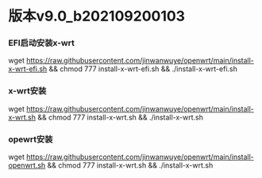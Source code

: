 # 版本v9.0_b202109200103
### EFI启动安装x-wrt
 wget https://raw.githubusercontent.com/jinwanwuye/openwrt/main/install-x-wrt-efi.sh && chmod 777 install-x-wrt-efi.sh && ./install-x-wrt-efi.sh

### x-wrt安装
wget https://raw.githubusercontent.com/jinwanwuye/openwrt/main/install-x-wrt.sh && chmod 777 install-x-wrt.sh && ./install-x-wrt.sh

### opewrt安装
wget https://raw.githubusercontent.com/jinwanwuye/openwrt/main/install-openwrt.sh && chmod 777 install-x-wrt.sh && ./install-x-wrt.sh


